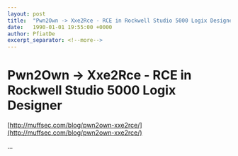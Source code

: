 ```yaml
---
layout: post
title:  "Pwn2Own -> Xxe2Rce - RCE in Rockwell Studio 5000 Logix Designer"
date:   1990-01-01 19:55:00 +0000
author: PfiatDe
excerpt_separator: <!--more-->
---
```


# Pwn2Own -> Xxe2Rce - RCE in Rockwell Studio 5000 Logix Designer
[http://muffsec.com/blog/pwn2own-xxe2rce/](http://muffsec.com/blog/pwn2own-xxe2rce/)

...
<!--more-->
